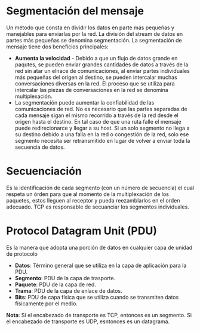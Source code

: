 # Segmentación del mensaje

Un método que consta en dividir los datos en parte más pequeñas y manejables para enviarlas por la red. La división del stream de datos en partes más pequeñas se denomina segmentación. La segmentación de mensaje tiene dos beneficios principales:

-   **Aumenta la velocidad** - Debido a que un flujo de datos grande en paqutes, se pueden enviar grandes cantidades de datos a través de la red sin atar un elnace de comunicaciones, al enviar partes individuales más pequeñas del origen al destino, se pueden intercalar muchas conversaciones diversas en la red. El proceso que se utiliza para intercalar las piezas de conversaciones en la red se denomina multiplexación.
-   La segmentación puede aumentar la confiabilidad de las comunicaciones de red. No es necesario que las partes separadas de cada mensaje sigan el mismo recorrido a través de la red desde el origen hasta el destino. En tal caso de que una ruta falle el mensaje puede redirecionarce y llegar a su host. Si un solo segmento no llega a su destino debido a una falla en la red o congestión de la red, solo ese segmento necesita ser retransmitido en lugar de volver a enviar toda la secuencia de datos.

# Secuenciación

Es la identificación de cada segmento (con un número de secuencia) el cual respeta un órden para que al momento de la multiplexación de los paquetes, estos lleguen al receptor y pueda reezamblarlos en el orden adecuado. TCP es responsable de secuanciar los segmentos individuales.

# Protocol Datagram Unit (PDU)

Es la manera que adopta una porción de datos en cualquier capa de unidad de protocolo

-   **Datos**: Término general que se utiliza en la capa de aplicación para la PDU.
-   **Segmento**: PDU de la capa de trasporte.
-   **Paquete**: PDU de la capa de red.
-   **Trama**: PDU de la capa de enlace de datos.
-   **Bits**: PDU de capa física que se utiliza cuando se transmiten datos físicamente por el medio.

**Nota**: Si el encabezado de transporte es TCP, entonces es un segmento. Si el encabezado de transporte es UDP, esntonces es un datagrama.